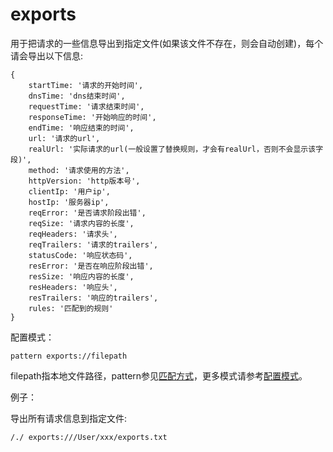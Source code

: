# exports
用于把请求的一些信息导出到指定文件(如果该文件不存在，则会自动创建)，每个请会导出以下信息:

	{
	    startTime: '请求的开始时间',
	    dnsTime: 'dns结束时间',
	    requestTime: '请求结束时间',
	    responseTime: '开始响应的时间',
	    endTime: '响应结束的时间',
	    url: '请求的url',
	    realUrl: '实际请求的url(一般设置了替换规则，才会有realUrl，否则不会显示该字段)',
	    method: '请求使用的方法', 
	    httpVersion: 'http版本号',
	    clientIp: '用户ip',
	    hostIp: '服务器ip',
	    reqError: '是否请求阶段出错',
	    reqSize: '请求内容的长度',
	    reqHeaders: '请求头',
	    reqTrailers: '请求的trailers',
	    statusCode: '响应状态码',
	    resError: '是否在响应阶段出错',
	    resSize: '响应内容的长度',
	    resHeaders: '响应头',
	    resTrailers: '响应的trailers',
	    rules: '匹配到的规则'
	}
	
配置模式：

	pattern exports://filepath
	
filepath指本地文件路径，pattern参见[匹配方式](../pattern.html)，更多模式请参考[配置模式](../mode.html)。

例子：

导出所有请求信息到指定文件:

	/./ exports:///User/xxx/exports.txt
	
